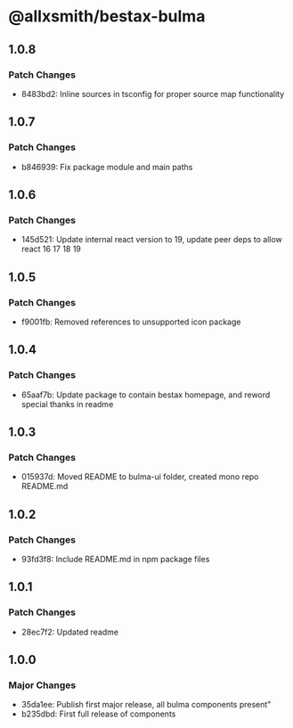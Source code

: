 # @allxsmith/bestax-bulma

## 1.0.8

### Patch Changes

- 8483bd2: Inline sources in tsconfig for proper source map functionality

## 1.0.7

### Patch Changes

- b846939: Fix package module and main paths

## 1.0.6

### Patch Changes

- 145d521: Update internal react version to 19, update peer deps to allow react 16 17 18 19

## 1.0.5

### Patch Changes

- f9001fb: Removed references to unsupported icon package

## 1.0.4

### Patch Changes

- 65aaf7b: Update package to contain bestax homepage, and reword special thanks in readme

## 1.0.3

### Patch Changes

- 015937d: Moved README to bulma-ui folder, created mono repo README.md

## 1.0.2

### Patch Changes

- 93fd3f8: Include README.md in npm package files

## 1.0.1

### Patch Changes

- 28ec7f2: Updated readme

## 1.0.0

### Major Changes

- 35da1ee: Publish first major release, all bulma components present"
- b235dbd: First full release of components
